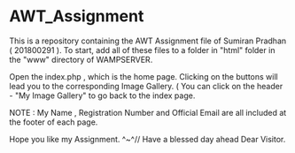 # AWT_Assignment
This is a repository containing the AWT Assignment file of Sumiran Pradhan ( 201800291 ).
To start, add all of these files to a folder in "html" folder in the "www" directory of WAMPSERVER. 

Open the index.php , which is the home page.
Clicking on the buttons will lead you to the corresponding Image Gallery.
( You can click on the header - "My Image Gallery" to go back to the index page.

NOTE : My Name , Registration Number and Official Email are all included at the footer of each page.

Hope you like my Assignment. ^~^//
Have a blessed day ahead Dear Visitor.
